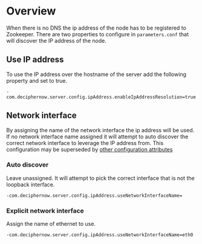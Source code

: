 # Overview
When there is no DNS the ip address of the node has to be registered to Zookeeper. There are two properties to configure in `parameters.conf` that will discover the IP address of the node.

## Use IP address

To use the IP address over the hostname of the server add the following property and set to true.

    -com.deciphernow.server.config.ipAddress.enableIpAddressResolution=true
    
## Network interface
By assigning the name of the network interface the ip address will be used. If no network interface name assigned it will attempt to auto discover the correct network interface to leverage the IP address from. This configuration may be superseded by [other configuration attributes](AnnounceAndBind.md)

### Auto discover
Leave unassigned. It will attempt to pick the correct interface that is not the loopback interface.

    -com.deciphernow.server.config.ipAddress.useNetworkInterfaceName=
    
### Explicit network interface
Assign the name of ethernet to use.
    
    -com.deciphernow.server.config.ipAddress.useNetworkInterfaceName=eth0
    
    

